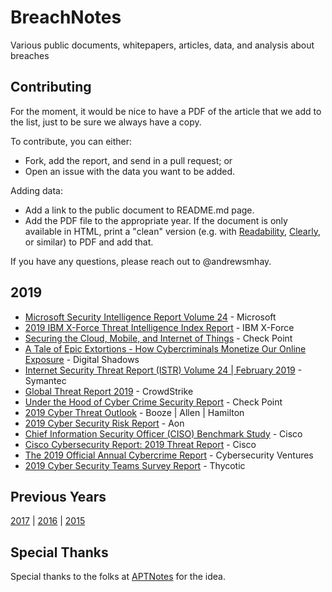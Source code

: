 # BreachNotes
Various public documents, whitepapers, articles, data, and analysis about breaches

## Contributing
For the moment, it would be nice to have a PDF of the article that we add to the list, just to be sure we always have a copy.

To contribute, you can either:
* Fork, add the report, and send in a pull request; or
* Open an issue with the data you want to be added.

Adding data:
* Add a link to the public document to README.md page.
* Add the PDF file to the appropriate year. If the document is only available in HTML, print a "clean" version (e.g. with [Readability](https://readability.com/), [Clearly](https://evernote.com/clearly/), or similar) to PDF and add that.

If you have any questions, please reach out to @andrewsmhay.

## 2019

* [Microsoft Security Intelligence Report Volume 24](../master/2019/Microsoft%20Security%20Intelligence%20Report%20Volume%2024.pdf) - Microsoft
* [2019 IBM X-Force Threat Intelligence Index Report](../master/2019/ZGB3ERYD.pdf) - IBM X-Force
* [Securing the Cloud, Mobile, and Internet of Things](../master/2019/securing-cloud-mobile-iot-security-report-2019.pdf) - Check Point
* [A Tale of Epic Extortions - How Cybercriminals Monetize Our Online Exposure](../master/2019/a-tale-of-epic-extortions-how-cybercriminals-monetize-our-online-exposure.pdf) - Digital Shadows
* [Internet Security Threat Report (ISTR) Volume 24 | February 2019](../master/2019/Symantec%20ISTR.pdf) - Symantec
* [Global Threat Report 2019](../master/2019/CrowdStrike_GTR_2019_.pdf) - CrowdStrike
* [Under the Hood of Cyber Crime Security Report](../master/2019/under-the-hood-of-cyber-crime-security-report-2019.pdf) - Check Point
* [2019 Cyber Threat Outlook](../master/2019/booz-allen-2019-cyber-threat-outlook.pdf) - Booze | Allen | Hamilton
* [2019 Cyber Security Risk Report](../master/2019/2019-Cyber-Security-Risk-Report-Final-US_2019Feb07.pdf) - Aon
* [Chief Information Security Officer (CISO) Benchmark Study](../master/2019/2019CISOBenchmarkReportCiscoCybersecuritySeries.pdf) - Cisco
* [Cisco Cybersecurity Report: 2019 Threat Report](../master/2019/CybersecuritySeries_THRT_01_0219_r2_V2.pdf) - Cisco
* [The 2019 Official Annual Cybercrime Report](../master/2019/CV-HG-2019-Official-Annual-Cybercrime-Report.pdf) - Cybersecurity Ventures
* [2019 Cyber Security Teams Survey Report](../master/2019/Report_The_CISO_Challenge_Aligning_Business_Enablement_with_Enforcement.pdf) - Thycotic

## Previous Years
[2017](https://github.com/andrewsmhay/BreachNotes/tree/master/2017/README.md) | [2016](https://github.com/andrewsmhay/BreachNotes/tree/master/2016/README.md) | [2015](https://github.com/andrewsmhay/BreachNotes/tree/master/2015/README.md)

## Special Thanks
Special thanks to the folks at [APTNotes](https://github.com/kbandla/APTnotes) for the idea.
